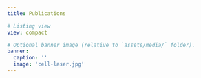 ```yaml
---
title: Publications

# Listing view
view: compact

# Optional banner image (relative to `assets/media/` folder).
banner:
  caption: ''
  image: 'cell-laser.jpg'
---
```

